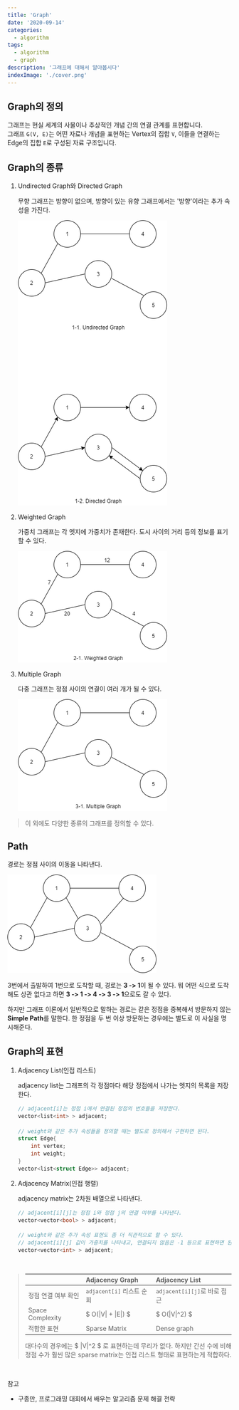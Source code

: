 ```yaml
---
title: 'Graph'
date: '2020-09-14'
categories:
  - algorithm
tags:
  - algorithm
  - graph
description: '그래프에 대해서 알아봅시다'
indexImage: './cover.png'
---
```


## Graph의 정의  

그래프는 현실 세계의 사물이나 추상적인 개념 간의 연결 관계를 표현합니다.  
그래프 ```G(V, E)```는 어떤 자료나 개념을 표현하는 Vertex의 집합 ```V```,
이들을 연결하는 Edge의 집합 ```E```로 구성된 자료 구조입니다.

## Graph의 종류

1. Undirected Graph와 Directed Graph  

	무향 그래프는 방향이 없으며, 방향이 있는 유향 그래프에서는 '방향'이라는 추가 속성을 가진다.

	![undiredcted_directed_graph](./undirected_directed_graph.png)

2. Weighted Graph  

	가중치 그래프는 각 엣지에 가중치가 존재한다. 도시 사이의 거리 등의 정보를 표기할 수 있다.

	![weighted_graph](./weighted_graph.png)

3. Multiple Graph  

	다중 그래프는 정점 사이의 연결이 여러 개가 될 수 있다.

	![multiple_graph](./multiple_graph.png)

> 이 외에도 다양한 종류의 그래프를 정의할 수 있다.

## Path  

경로는 정점 사이의 이동을 나타낸다.

![graph_path](./graph_path.png)  

3번에서 출발하여 1번으로 도착할 때, 경로는 **3 -> 1**이 될 수 있다. 
뭐 어떤 식으로 도착해도 상관 없다고 하면 **3 -> 1 -> 4 -> 3 -> 1**으로도 갈 수 있다.  

하지만 그래프 이론에서 일반적으로 말하는 경로는 같은 정점을 중복해서 방문하지 않는 **Simple Path**를 말한다. 
한 정점을 두 번 이상 방문하는 경우에는 별도로 이 사실을 명시해준다.

## Graph의 표현  

1. Adjacency List(인접 리스트)  

	adjacency list는 그래프의 각 정점마다 해당 정점에서 나가는 엣지의 목록을 저장한다.

	``` cpp
	// adjacent[i]는 정점 i에서 연결된 정점의 번호들을 저장한다.
	vector<list<int> > adjacent;

	// weight와 같은 추가 속성들을 정의할 때는 별도로 정의해서 구현하면 된다.
	struct Edge{
		int vertex;
		int weight;
	}
	vector<list<struct Edge>> adjacent;
	```

2. Adjacency Matrix(인접 행렬)

	adjacency matrix는 2차원 배열으로 나타낸다. 

	``` cpp
	// adjacent[i][j]는 정점 i와 정점 j의 연결 여부를 나타낸다.
	vector<vector<bool> > adjacent;

	// weight와 같은 추가 속성 표현도 좀 더 직관적으로 할 수 있다.
	// adjacent[i][j] 값이 가중치를 나타내고, 연결되지 않음은 -1 등으로 표현하면 된다.
	vector<vector<int> > adjacent;
	```  

<br/>	

> ||Adjacency Graph|Adjacency List|
> |:--|:--|:--|
> |정점 연결 여부 확인|```adjacent[i]``` 리스트 순회|```adjacent[i][j]```로 바로 접근|
> |Space Complexity| $ O(\|V\| + \|E\|) $ |  $ O(\|V\|^2) $  |
> |적합한 표현|Sparse Matrix|Dense graph|
>
> 대다수의 경우에는 $ \|V\|^2 $ 로 표현하는데 무리가 없다.
> 하지만 간선 수에 비해 정점 수가 훨씬 많은 sparse matrix는 인접 리스트 형태로 표현하는게 적합하다.

<br/>

참고
- 구종만, 프로그래밍 대회에서 배우는 알고리즘 문제 해결 전략